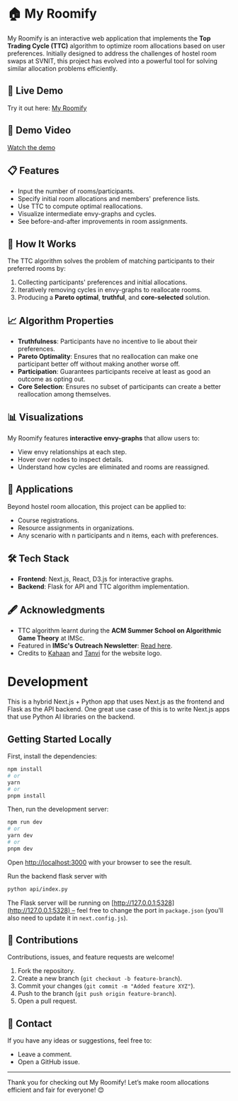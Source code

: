 
# 🏠 My Roomify  

My Roomify is an interactive web application that implements the **Top Trading Cycle (TTC)** algorithm to optimize room allocations based on user preferences. Initially designed to address the challenges of hostel room swaps at SVNIT, this project has evolved into a powerful tool for solving similar allocation problems efficiently.  

## 🚀 Live Demo  
Try it out here: [My Roomify](https://my-roomify.vercel.app/)  

## 🎥 Demo Video  
[Watch the demo](https://youtu.be/mcmyfdFp2SA)  

## 📋 Features  
- Input the number of rooms/participants.  
- Specify initial room allocations and members' preference lists.  
- Use TTC to compute optimal reallocations.  
- Visualize intermediate envy-graphs and cycles.  
- See before-and-after improvements in room assignments.  

## 🧠 How It Works  
The TTC algorithm solves the problem of matching participants to their preferred rooms by:  
1. Collecting participants' preferences and initial allocations.  
2. Iteratively removing cycles in envy-graphs to reallocate rooms.  
3. Producing a **Pareto optimal**, **truthful**, and **core-selected** solution.  

## 📈 Algorithm Properties  
- **Truthfulness**: Participants have no incentive to lie about their preferences.  
- **Pareto Optimality**: Ensures that no reallocation can make one participant better off without making another worse off.  
- **Participation**: Guarantees participants receive at least as good an outcome as opting out.  
- **Core Selection**: Ensures no subset of participants can create a better reallocation among themselves.  


## 📊 Visualizations  
My Roomify features **interactive envy-graphs** that allow users to:  
- View envy relationships at each step.  
- Hover over nodes to inspect details.  
- Understand how cycles are eliminated and rooms are reassigned.  

## 🌟 Applications  
Beyond hostel room allocation, this project can be applied to:  
- Course registrations.  
- Resource assignments in organizations.  
- Any scenario with n participants and n items, each with preferences.  

## 🛠 Tech Stack  
- **Frontend**: Next.js, React, D3.js for interactive graphs.  
- **Backend**: Flask for API and TTC algorithm implementation.  

## 🖋 Acknowledgments  
- TTC algorithm learnt during the **ACM Summer School on Algorithmic Game Theory** at IMSc.  
- Featured in **IMSc's Outreach Newsletter**: [Read here](https://www.imsc.res.in/outreach/scicomm/2024/july/events/acm-agt/).
- Credits to [Kahaan](https://github.com/Kahaan19) and [Tanvi](https://github.com/TANVII05) for the website logo.

# Development

This is a hybrid Next.js + Python app that uses Next.js as the frontend and Flask as the API backend. One great use case of this is to write Next.js apps that use Python AI libraries on the backend.

## Getting Started Locally

First, install the dependencies:

```bash
npm install
# or
yarn
# or
pnpm install
```

Then, run the development server:

```bash
npm run dev
# or
yarn dev
# or
pnpm dev
```

Open [http://localhost:3000](http://localhost:3000) with your browser to see the result.

Run the backend flask server with

```bash
python api/index.py
```

The Flask server will be running on [http://127.0.0.1:5328](http://127.0.0.1:5328) – feel free to change the port in `package.json` (you'll also need to update it in `next.config.js`).

## 🤝 Contributions  
Contributions, issues, and feature requests are welcome!  
1. Fork the repository.  
2. Create a new branch (`git checkout -b feature-branch`).  
3. Commit your changes (`git commit -m "Added feature XYZ"`).  
4. Push to the branch (`git push origin feature-branch`).  
5. Open a pull request.  

## 📧 Contact  
If you have any ideas or suggestions, feel free to:  
- Leave a comment.  
- Open a GitHub issue.  

---

Thank you for checking out My Roomify! Let’s make room allocations efficient and fair for everyone! 😊
